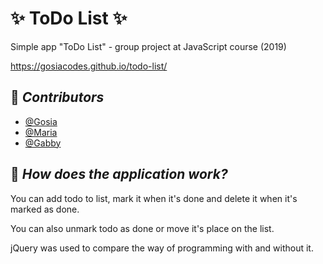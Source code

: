 # :sparkles: ToDo List :sparkles:

Simple app "ToDo List" - group project at JavaScript course (2019)  

https://gosiacodes.github.io/todo-list/

## :pushpin: _Contributors_
- [@Gosia](https://github.com/gosiacodes)
- [@Maria](https://github.com/monstermaria)
- [@Gabby](https://github.com/greenangel73)


## :pushpin: _How does the application work?_

You can add todo to list, mark it when it's done and delete it when it's marked as done.

You can also unmark todo as done or move it's place on the list.

jQuery was used to compare the way of programming with and without it.




